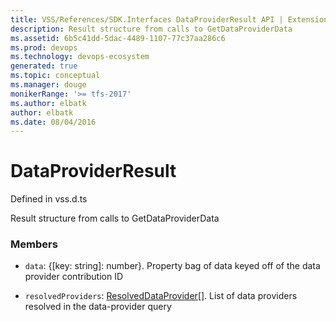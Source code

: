 ```yaml
---
title: VSS/References/SDK.Interfaces DataProviderResult API | Extensions for Visual Studio Team Services
description: Result structure from calls to GetDataProviderData
ms.assetid: 6b5c41dd-5dac-4489-1107-77c37aa286c6
ms.prod: devops
ms.technology: devops-ecosystem
generated: true
ms.topic: conceptual
ms.manager: douge
monikerRange: '>= tfs-2017'
ms.author: elbatk
author: elbatk
ms.date: 08/04/2016
---
```


# DataProviderResult

Defined in vss.d.ts


Result structure from calls to GetDataProviderData 

### Members

* `data`: {[key: string]: number}. Property bag of data keyed off of the data provider contribution ID

* `resolvedProviders`: [ResolvedDataProvider](../../../VSS/References/SDK_Interfaces/ResolvedDataProvider.md)[]. List of data providers resolved in the data-provider query

